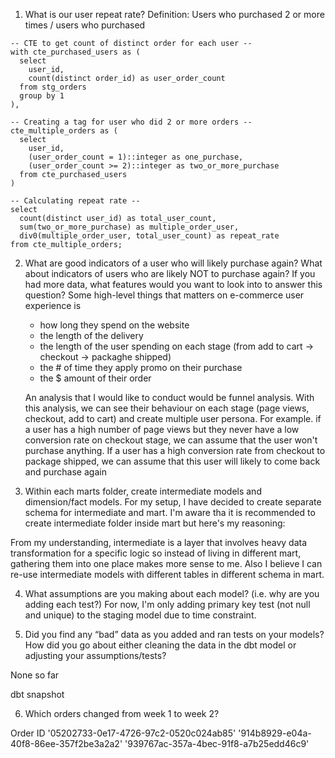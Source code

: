 1) What is our user repeat rate?
Definition: Users who purchased 2 or more times / users who purchased

```
-- CTE to get count of distinct order for each user --
with cte_purchased_users as (
  select
    user_id,
    count(distinct order_id) as user_order_count
  from stg_orders
  group by 1
),

-- Creating a tag for user who did 2 or more orders --
cte_multiple_orders as (
  select
    user_id,
    (user_order_count = 1)::integer as one_purchase,
    (user_order_count >= 2)::integer as two_or_more_purchase
  from cte_purchased_users
)

-- Calculating repeat rate --
select
  count(distinct user_id) as total_user_count,
  sum(two_or_more_purchase) as multiple_order_user,
  div0(multiple_order_user, total_user_count) as repeat_rate
from cte_multiple_orders;
```

2) What are good indicators of a user who will likely purchase again? What about indicators of users who are likely NOT to purchase again? If you had more data, what features would you want to look into to answer this question?
   Some high-level things that matters on e-commerce user experience is
   - how long they spend on the website
   - the length of the delivery
   - the length of the user spending on each stage (from add to cart -> checkout -> packaghe shipped)
   - the # of time they apply promo on their purchase
   - the $ amount of their order
   
   An analysis that I would like to conduct would be funnel analysis. With this analysis, we can see their behaviour on each stage (page views, checkout, add to cart) and create multiple user persona. For example. if a user has a high number of page views but they never have a low conversion rate on checkout stage, we can assume that the user won't purchase anything. If a user has a high conversion rate from checkout to package shipped, we can assume that this user will likely to come back and purchase again

3) Within each marts folder, create intermediate models and dimension/fact models.
For my setup, I have decided to create separate schema for intermediate and mart. I'm aware tha it is recommended to create intermediate folder inside mart but here's my reasoning:

From my understanding, intermediate is a layer that involves heavy data transformation for a specific logic so instead of living in different mart, gathering them into one place makes more sense to me. Also I believe I can re-use intermediate models with different tables in different schema in mart.

4) What assumptions are you making about each model? (i.e. why are you adding each test?)
For now, I'm only adding primary key test (not null and unique) to the staging model due to time constraint.

5) Did you find any “bad” data as you added and ran tests on your models? How did you go about either cleaning the data in the dbt model or adjusting your assumptions/tests?

None so far

dbt snapshot

6) Which orders changed from week 1 to week 2? 

Order ID
'05202733-0e17-4726-97c2-0520c024ab85' 
'914b8929-e04a-40f8-86ee-357f2be3a2a2' 
'939767ac-357a-4bec-91f8-a7b25edd46c9'
